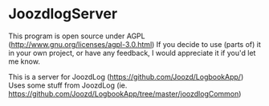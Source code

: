 # JoozdlogServer
This program is open source under AGPL (http://www.gnu.org/licenses/agpl-3.0.html) If you decide to use (parts of) it in your own project, or have any feedback, I would appreciate it if you'd let me know.

This is a server for JoozdLog (https://github.com/Joozd/LogbookApp/)
Uses some stuff from JoozdLog (ie. https://github.com/Joozd/LogbookApp/tree/master/joozdlogCommon)
